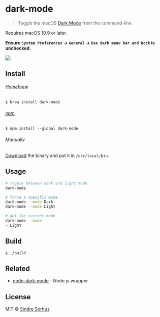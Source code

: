 # dark-mode

> Toggle the macOS [Dark Mode](http://www.macworld.co.uk/how-to/mac-software/turn-on-yosemites-dark-mode-on-mac-3534690/) from the command-line

Requires macOS 10.9 or later.

**Ensure `System Preferences` → `General` → `Use dark menu bar and Dock` is unchecked.**


![](screenshot.gif)


## Install

###### [Homebrew](http://brew.sh)

```
$ brew install dark-mode
```

###### [npm](https://github.com/sindresorhus/node-dark-mode#cli)

```
$ npm install --global dark-mode
```

###### Manually

[Download](https://github.com/sindresorhus/dark-mode/releases/latest) the binary and put it in `/usr/local/bin`.


## Usage

```sh
# toggle between dark and light mode
dark-mode

# force a specific mode
dark-mode --mode Dark
dark-mode --mode Light

# get the current mode
dark-mode --mode
> Light
```


## Build

```
$ ./build
```


## Related

- [node-dark-mode](https://github.com/sindresorhus/node-dark-mode) - Node.js wrapper


## License

MIT © [Sindre Sorhus](http://sindresorhus.com)
